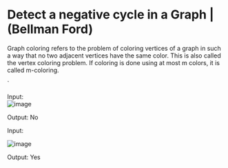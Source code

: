 # Detect a negative cycle in a Graph | (Bellman Ford)
Graph coloring refers to the problem of coloring vertices of a graph in such a way that no two adjacent vertices have the same color. This is also called the vertex coloring problem. If coloring is done using at most m colors, it is called m-coloring.

`

Input:    
![image](https://github.com/user-attachments/assets/466296ad-a944-43d2-b572-f04c3a15247e)


Output: No


Input:

![image](https://github.com/user-attachments/assets/bbd24c85-b497-4a45-b724-ff42e282c320)

Output: Yes
